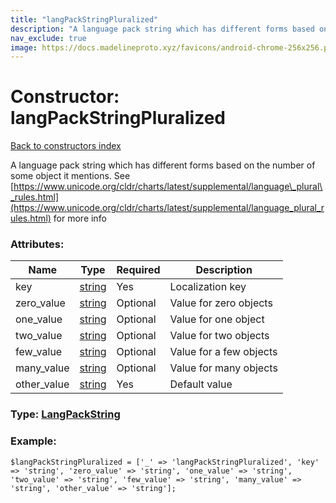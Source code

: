 ```yaml
---
title: "langPackStringPluralized"
description: "A language pack string which has different forms based on the number of some object it mentions. See https://www.unicode.org/cldr/charts/latest/supplemental/language_plural_rules.html for more info"
nav_exclude: true
image: https://docs.madelineproto.xyz/favicons/android-chrome-256x256.png
---
```

# Constructor: langPackStringPluralized  
[Back to constructors index](/API_docs/constructors/index.html)



A language pack string which has different forms based on the number of some object it mentions. See [https://www.unicode.org/cldr/charts/latest/supplemental/language\_plural\_rules.html](https://www.unicode.org/cldr/charts/latest/supplemental/language_plural_rules.html) for more info

### Attributes:

| Name     |    Type       | Required | Description |
|----------|---------------|----------|-------------|
|key|[string](/API_docs/types/string.html) | Yes|Localization key|
|zero\_value|[string](/API_docs/types/string.html) | Optional|Value for zero objects|
|one\_value|[string](/API_docs/types/string.html) | Optional|Value for one object|
|two\_value|[string](/API_docs/types/string.html) | Optional|Value for two objects|
|few\_value|[string](/API_docs/types/string.html) | Optional|Value for a few objects|
|many\_value|[string](/API_docs/types/string.html) | Optional|Value for many objects|
|other\_value|[string](/API_docs/types/string.html) | Yes|Default value|



### Type: [LangPackString](/API_docs/types/LangPackString.html)


### Example:

```
$langPackStringPluralized = ['_' => 'langPackStringPluralized', 'key' => 'string', 'zero_value' => 'string', 'one_value' => 'string', 'two_value' => 'string', 'few_value' => 'string', 'many_value' => 'string', 'other_value' => 'string'];
```  
